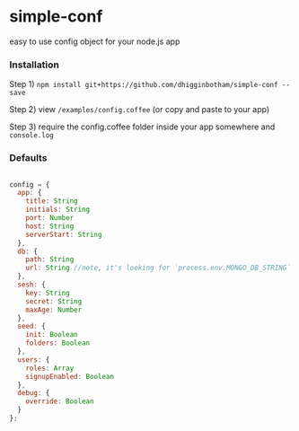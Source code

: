 simple-conf
===========

easy to use config object for your node.js app

### Installation

Step 1) `npm install git+https://github.com/dhigginbotham/simple-conf --save`

Step 2) view `/examples/config.coffee` (or copy and paste to your app)

Step 3) require the config.coffee folder inside your app somewhere and `console.log`

### Defaults

```js

config = {
  app: {
    title: String
    initials: String
    port: Number
    host: String
    serverStart: String
  },
  db: {
    path: String
    url: String //note, it's looking for `process.env.MONGO_DB_STRING` for ease, falls back to local mongourl
  },
  sesh: {
    key: String
    secret: String
    maxAge: Number
  },
  seed: {
    init: Boolean
    folders: Boolean
  },
  users: {
    roles: Array
    signupEnabled: Boolean
  },
  debug: {
    override: Boolean
  }
};

```